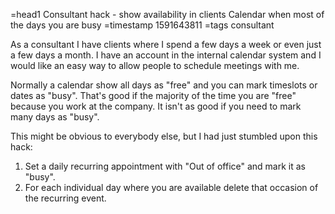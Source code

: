=head1 Consultant hack - show availability in clients Calendar when most of the days you are busy
=timestamp 1591643811
=tags consultant



As a consultant I have clients where I spend a few days a week or even just a few days a month.
I have an account in the internal calendar system and I would like an easy way to allow people to schedule meetings with me.



Normally a calendar show all days as "free" and you can mark timeslots or dates as "busy".
That's good if the majority of the time you are "free" because you work at the company. It isn't as good if you need
to mark many days as "busy".

This might be obvious to everybody else, but I had just stumbled upon this hack:

<ol>
<li>Set a daily recurring appointment with "Out of office" and mark it as "busy".</li>
<li>For each individual day where you are available delete that occasion of the recurring event.</li>
</ol>

